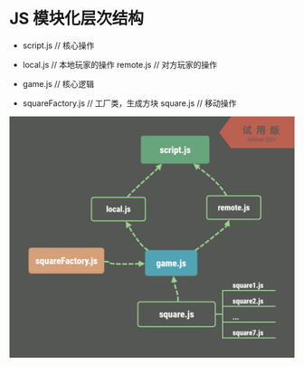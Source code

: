 # JS 模块化层次结构

- script.js    // 核心操作

- local.js    // 本地玩家的操作
  remote.js   // 对方玩家的操作

- game.js   // 核心逻辑

- squareFactory.js    // 工厂类，生成方块
  square.js   // 移动操作



![架构图](.\images\游戏架构.png)
